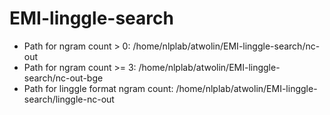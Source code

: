 # EMI-linggle-search

- Path for ngram count > 0: /home/nlplab/atwolin/EMI-linggle-search/nc-out
- Path for ngram count >= 3: /home/nlplab/atwolin/EMI-linggle-search/nc-out-bge
- Path for linggle format ngram count: /home/nlplab/atwolin/EMI-linggle-search/linggle-nc-out